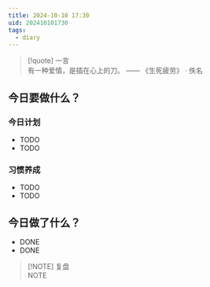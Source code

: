 ```yaml
---
title: 2024-10-10 17:30
uid: 202410101730
tags:
  - diary
---
```



> [!quote] 一言<br/>
 有一种爱情，是插在心上的刀。 —— 《生死疲劳》 ·  佚名 

## 今日要做什么？

### 今日计划
- TODO
- TODO

### 习惯养成
- TODO
- TODO

## 今日做了什么？
- DONE
- DONE

> [!NOTE] 复盘<br/>
> NOTE
